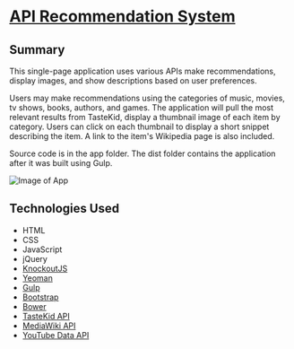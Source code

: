 # [API Recommendation System](https://mkuehn10.github.io/capstone-api)

## Summary
This single-page application uses various APIs make recommendations, display images, and show descriptions based on user preferences.

Users may make recommendations using the categories of music, movies, tv shows, books, authors, and games.  The application will pull the most relevant results from TasteKid, display a thumbnail image of each item by category.  Users can click on each thumbnail to display a short snippet describing the item.  A link to the item's Wikipedia page is also included.

Source code is in the app folder.  The dist folder contains the application after it was built using Gulp.

![Image of App](https://mkuehn10.github.io/images/recommendation.png)

## Technologies Used
* HTML
* CSS
* JavaScript
* jQuery
* [KnockoutJS](http://knockoutjs.com/)
* [Yeoman](http://yeoman.io/)
* [Gulp](http://gulpjs.com/)
* [Bootstrap](http://getbootstrap.com/)
* [Bower](https://bower.io/)
* [TasteKid API](https://www.tastekid.com/read/api)
* [MediaWiki API](https://www.mediawiki.org/wiki/API:Main_page)
* [YouTube Data API](https://developers.google.com/youtube/v3/docs/)